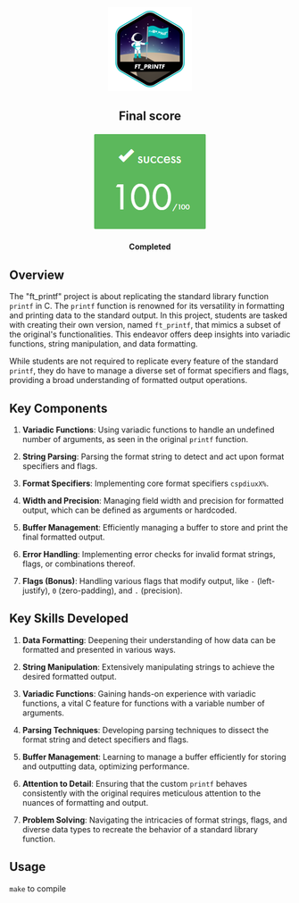 
<div align=center>
<img src=https://github.com/Xanaco/42_00_Ressources/blob/main/ft_printfe.png alt=cado-car's 42Project Badge/>
<h2>Final score</h2>
<img src=https://github.com/Xanaco/42_00_Ressources/blob/main/100Grade.png alt=Xanaco's 42Project Score/>
<h4>Completed</h4>
</div>

## Overview

The "ft_printf" project is about replicating the standard library function `printf` in C. The `printf` function is renowned for its versatility in formatting and printing data to the standard output. In this project, students are tasked with creating their own version, named `ft_printf`, that mimics a subset of the original's functionalities. This endeavor offers deep insights into variadic functions, string manipulation, and data formatting.

While students are not required to replicate every feature of the standard `printf`, they do have to manage a diverse set of format specifiers and flags, providing a broad understanding of formatted output operations.

## Key Components

1. **Variadic Functions**: Using variadic functions to handle an undefined number of arguments, as seen in the original `printf` function.

2. **String Parsing**: Parsing the format string to detect and act upon format specifiers and flags.

3. **Format Specifiers**: Implementing core format specifiers `cspdiuxX%`.

4. **Width and Precision**: Managing field width and precision for formatted output, which can be defined as arguments or hardcoded.

5. **Buffer Management**: Efficiently managing a buffer to store and print the final formatted output.

6. **Error Handling**: Implementing error checks for invalid format strings, flags, or combinations thereof.

7. **Flags (Bonus)**: Handling various flags that modify output, like `-` (left-justify), `0` (zero-padding), and `.` (precision).

## Key Skills Developed

1. **Data Formatting**: Deepening their understanding of how data can be formatted and presented in various ways.

2. **String Manipulation**: Extensively manipulating strings to achieve the desired formatted output.

3. **Variadic Functions**: Gaining hands-on experience with variadic functions, a vital C feature for functions with a variable number of arguments.

4. **Parsing Techniques**: Developing parsing techniques to dissect the format string and detect specifiers and flags.

5. **Buffer Management**: Learning to manage a buffer efficiently for storing and outputting data, optimizing performance.

6. **Attention to Detail**: Ensuring that the custom `printf` behaves consistently with the original requires meticulous attention to the nuances of formatting and output.

7. **Problem Solving**: Navigating the intricacies of format strings, flags, and diverse data types to recreate the behavior of a standard library function.

## Usage

```make``` to compile
